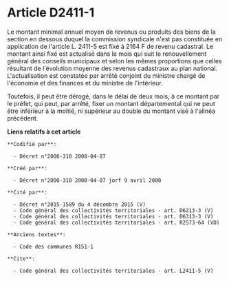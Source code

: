 # Article D2411-1

Le montant minimal annuel moyen de revenus ou produits des biens de la section en dessous duquel la commission syndicale
n'est pas constituée en application de l'article L. 2411-5 est fixé à 2164 F de revenu cadastral. Le montant ainsi fixé est
actualisé dans le mois qui suit le renouvellement général des conseils municipaux et selon les mêmes proportions que celles
résultant de l'évolution moyenne des revenus cadastraux au plan national. L'actualisation est constatée par arrêté conjoint
du ministre chargé de l'économie et des finances et du ministre de l'intérieur.

Toutefois, il peut être dérogé, dans le délai de deux mois, à ce montant par le préfet, qui peut, par arrêté, fixer un
montant départemental qui ne peut être inférieur à la moitié, ni supérieur au double du montant visé à l'alinéa précédent.

**Liens relatifs à cet article**

	**Codifié par**:

	  - Décret n°2000-318 2000-04-07

	**Créé par**:

	  - Décret n°2000-318 2000-04-07 jorf 9 avril 2000

	**Cité par**:

	  - Décret n°2015-1589 du 4 décembre 2015 (V)
	  - Code général des collectivités territoriales - art. D6213-3 (V)
	  - Code général des collectivités territoriales - art. D6313-3 (V)
	  - Code général des collectivités territoriales - art. R2573-64 (VD)

	**Anciens textes**:

	  - Code des communes R151-1

	**Cite**:

	  - Code général des collectivités territoriales - art. L2411-5 (V)
